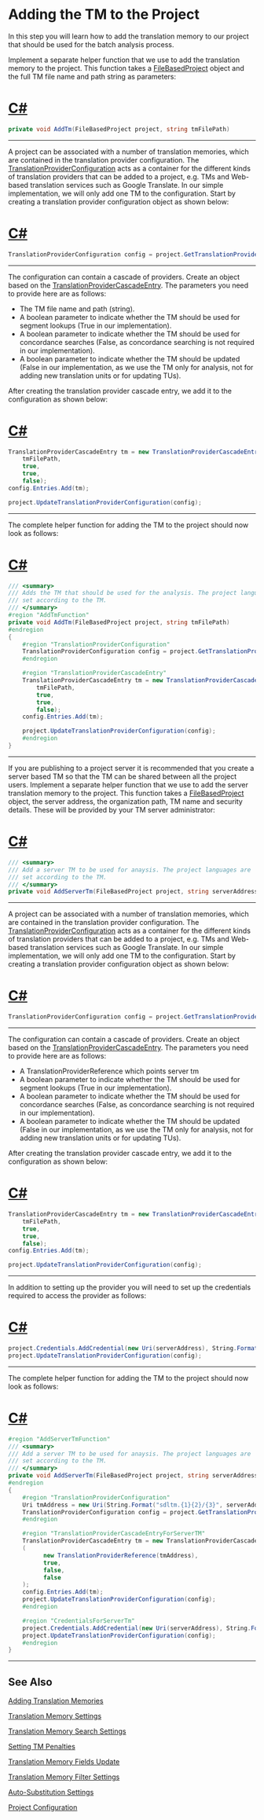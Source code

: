 Adding the TM to the Project
===

In this step you will learn how to add the translation memory to our project that should be used for the batch analysis process.

Implement a separate helper function that we use to add the translation memory to the project. This function takes a [FileBasedProject](../../api/projectautomation/Sdl.ProjectAutomation.FileBased.FileBasedProject.yml) object and the full TM file name and path string as parameters:

# [C#](#tab/tabid-1)
```cs
private void AddTm(FileBasedProject project, string tmFilePath)
```
***

A project can be associated with a number of translation memories, which are contained in the translation provider configuration. The [TranslationProviderConfiguration](../../api/projectautomation/Sdl.ProjectAutomation.FileBased.FileBasedProject.yml#Sdl_ProjectAutomation_FileBased_FileBasedProject_GetTranslationProviderConfiguration) acts as a container for the different kinds of translation providers that can be added to a project, e.g. TMs and Web-based translation services such as Google Translate. In our simple implementation, we will only add one TM to the configuration. Start by creating a translation provider configuration object as shown below:

# [C#](#tab/tabid-2)
```cs
TranslationProviderConfiguration config = project.GetTranslationProviderConfiguration();
```
***

The configuration can contain a cascade of providers. Create an object based on the [TranslationProviderCascadeEntry](../../api/projectautomation/Sdl.ProjectAutomation.Core.TranslationProviderCascadeEntry.yml). The parameters you need to provide here are as follows:
* The TM file name and path (string).
* A boolean parameter to indicate whether the TM should be used for segment lookups (True in our implementation).
* A boolean parameter to indicate whether the TM should be used for concordance searches (False, as concordance searching is not required in our implementation).
* A boolean parameter to indicate whether the TM should be updated (False in our implementation, as we use the TM only for analysis, not for adding new translation units or for updating TUs).

After creating the translation provider cascade entry, we add it to the configuration as shown below:

# [C#](#tab/tabid-3)
```cs
TranslationProviderCascadeEntry tm = new TranslationProviderCascadeEntry(
    tmFilePath,
    true,
    true,
    false);
config.Entries.Add(tm);

project.UpdateTranslationProviderConfiguration(config);
```
***

The complete helper function for adding the TM to the project should now look as follows:

# [C#](#tab/tabid-4)
```cs
/// <summary>
/// Adds the TM that should be used for the analysis. The project languages are
/// set according to the TM.
/// </summary> 
#region "AddTmFunction"
private void AddTm(FileBasedProject project, string tmFilePath)
#endregion
{
    #region "TranslationProviderConfiguration"
    TranslationProviderConfiguration config = project.GetTranslationProviderConfiguration();
    #endregion

    #region "TranslationProviderCascadeEntry"
    TranslationProviderCascadeEntry tm = new TranslationProviderCascadeEntry(
        tmFilePath,
        true,
        true,
        false);
    config.Entries.Add(tm);

    project.UpdateTranslationProviderConfiguration(config);
    #endregion
}
```
***

If you are publishing to a project server it is recommended that you create a server based TM so that the TM can be shared between all the project users. Implement a separate helper function that we use to add the server translation memory to the project. This function takes a [FileBasedProject](../../api/projectautomation/Sdl.ProjectAutomation.FileBased.FileBasedProject.yml) object, the server address, the organization path, TM name and security details. These will be provided by your TM server administrator:

# [C#](#tab/tabid-5)
```cs
/// <summary>
/// Add a server TM to be used for anaysis. The project languages are
/// set according to the TM.
/// </summary>
private void AddServerTm(FileBasedProject project, string serverAddress, string organizationPath, string tmName, bool useWindowsSecurity, string username, string password)
```
***

A project can be associated with a number of translation memories, which are contained in the translation provider configuration. The [TranslationProviderConfiguration](../../api/projectautomation/Sdl.ProjectAutomation.FileBased.FileBasedProject.yml#Sdl_ProjectAutomation_FileBased_FileBasedProject_GetTranslationProviderConfiguration) acts as a container for the different kinds of translation providers that can be added to a project, e.g. TMs and Web-based translation services such as Google Translate. In our simple implementation, we will only add one TM to the configuration. Start by creating a translation provider configuration object as shown below:

# [C#](#tab/tabid-6)
```cs
TranslationProviderConfiguration config = project.GetTranslationProviderConfiguration();
```
***

The configuration can contain a cascade of providers. Create an object based on the [TranslationProviderCascadeEntry](../../api/projectautomation/Sdl.ProjectAutomation.Core.TranslationProviderCascadeEntry.yml). The parameters you need to provide here are as follows:
* A TranslationProviderReference which points server tm
* A boolean parameter to indicate whether the TM should be used for segment lookups (True in our implementation).
* A boolean parameter to indicate whether the TM should be used for concordance searches (False, as concordance searching is not required in our implementation).
* A boolean parameter to indicate whether the TM should be updated (False in our implementation, as we use the TM only for analysis, not for adding new translation units or for updating TUs).

After creating the translation provider cascade entry, we add it to the configuration as shown below:

# [C#](#tab/tabid-7)
```cs
TranslationProviderCascadeEntry tm = new TranslationProviderCascadeEntry(
    tmFilePath,
    true,
    true,
    false);
config.Entries.Add(tm);

project.UpdateTranslationProviderConfiguration(config);
```
***

In addition to setting up the provider you will need to set up the credentials required to access the provider as follows:

# [C#](#tab/tabid-8)
```cs
project.Credentials.AddCredential(new Uri(serverAddress), String.Format("user={0};password={1};type=CustomUser", username, password, useWindowsSecurity ? "WindowsUser" : "CustomUser"));
project.UpdateTranslationProviderConfiguration(config);
```
***

The complete helper function for adding the TM to the project should now look as follows:

# [C#](#tab/tabid-9)
```cs
#region "AddServerTmFunction"
/// <summary>
/// Add a server TM to be used for anaysis. The project languages are
/// set according to the TM.
/// </summary>
private void AddServerTm(FileBasedProject project, string serverAddress, string organizationPath, string tmName, bool useWindowsSecurity, string username, string password)
#endregion
{
    #region "TranslationProviderConfiguration"
    Uri tmAddress = new Uri(String.Format("sdltm.{1}{2}/{3}", serverAddress, organizationPath, tmName));
    TranslationProviderConfiguration config = project.GetTranslationProviderConfiguration();
    #endregion

    #region "TranslationProviderCascadeEntryForServerTM"
    TranslationProviderCascadeEntry tm = new TranslationProviderCascadeEntry
    (
          new TranslationProviderReference(tmAddress),
          true,
          false,
          false
    );
    config.Entries.Add(tm);
    project.UpdateTranslationProviderConfiguration(config);
    #endregion

    #region "CredentialsForServerTm"
    project.Credentials.AddCredential(new Uri(serverAddress), String.Format("user={0};password={1};type=CustomUser", username, password, useWindowsSecurity ? "WindowsUser" : "CustomUser"));
    project.UpdateTranslationProviderConfiguration(config);
    #endregion
}
```
***

See Also
--

[Adding Translation Memories](adding_translation_memories.md)

[Translation Memory Settings](translation_memory_settings.md)

[Translation Memory Search Settings](translation_memory_search_settings.md)

[Setting TM Penalties](setting_tm_penalties.md)

[Translation Memory Fields Update](translation_memory_field_update.md)

[Translation Memory Filter Settings](translation_memory_filter_settings.md)

[Auto-Substitution Settings](auto_substitution_settings.md)

[Project Configuration](project_configuration.md)
